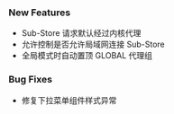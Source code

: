 ### New Features

- Sub-Store 请求默认经过内核代理
- 允许控制是否允许局域网连接 Sub-Store
- 全局模式时自动置顶 GLOBAL 代理组

### Bug Fixes

- 修复下拉菜单组件样式异常
